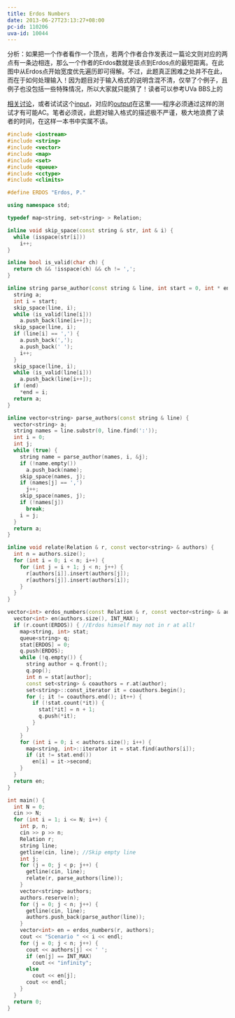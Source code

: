 ```yaml
---
title: Erdos Numbers
date: 2013-06-27T23:13:27+08:00
pc-id: 110206
uva-id: 10044
---
```

分析：如果把一个作者看作一个顶点，若两个作者合作发表过一篇论文则对应的两点有一条边相连，那么一个作者的Erdos数就是该点到Erdos点的最短距离。在此图中从Erdos点开始宽度优先遍历即可得解。不过，此题真正困难之处并不在此，<!--more-->而在于如何处理输入！因为题目对于输入格式的说明含混不清，仅举了个例子，且例子也没包括一些特殊情况，所以大家就只能猜了！读者可以参考UVa BBS上的

<a href="http://online-judge.uva.es/board/viewtopic.php?f=9&#038;t=2931&#038;start=15&#038;hilit=Erdos+Numbers" target="_blank">相关讨论</a>，或者试试这个<a href="https://code.google.com/p/programming-challenges-robert/source/browse/ch2_ex6_input" target="_blank">input</a>，对应的<a href="https://code.google.com/p/programming-challenges-robert/source/browse/ch2_ex6_output" target="_blank">output</a>在这里——程序必须通过这样的测试才有可能AC。笔者必须说，此题对输入格式的描述极不严谨，极大地浪费了读者的时间，在这样一本书中实属不该。

```cpp
#include <iostream>
#include <string>
#include <vector>
#include <map>
#include <set>
#include <queue>
#include <cctype>
#include <climits>

#define ERDOS "Erdos, P."

using namespace std;

typedef map<string, set<string> > Relation;

inline void skip_space(const string & str, int & i) {
  while (isspace(str[i]))
    i++;
}

inline bool is_valid(char ch) {
  return ch && !isspace(ch) && ch != ',';
}

inline string parse_author(const string & line, int start = 0, int * end = 0) {
  string a;
  int i = start;
  skip_space(line, i);
  while (is_valid(line[i]))
    a.push_back(line[i++]);
  skip_space(line, i);
  if (line[i] == ',') {
    a.push_back(',');
    a.push_back(' ');
    i++;
  }
  skip_space(line, i);
  while (is_valid(line[i]))
    a.push_back(line[i++]);
  if (end)
    *end = i;
  return a;
}

inline vector<string> parse_authors(const string & line) {
  vector<string> a;
  string names = line.substr(0, line.find(':'));
  int i = 0;
  int j;
  while (true) {
    string name = parse_author(names, i, &j);
    if (!name.empty())
      a.push_back(name);
    skip_space(names, j);
    if (names[j] == ',')
      j++;
    skip_space(names, j);
    if (!names[j])
      break;
    i = j;
  }
  return a;
}

inline void relate(Relation & r, const vector<string> & authors) {
  int n = authors.size();
  for (int i = 0; i < n; i++) {
    for (int j = i + 1; j < n; j++) {
      r[authors[i]].insert(authors[j]);
      r[authors[j]].insert(authors[i]);
    }
  }
}

vector<int> erdos_numbers(const Relation & r, const vector<string> & authors) {
  vector<int> en(authors.size(), INT_MAX);
  if (r.count(ERDOS)) { //Erdos himself may not in r at all!
    map<string, int> stat;
    queue<string> q;
    stat[ERDOS] = 0;
    q.push(ERDOS);
    while (!q.empty()) {
      string author = q.front();
      q.pop();
      int n = stat[author];
      const set<string> & coauthors = r.at(author);
      set<string>::const_iterator it = coauthors.begin();
      for (; it != coauthors.end(); it++) {
        if (!stat.count(*it)) {
          stat[*it] = n + 1;
          q.push(*it);
        }
      }
    }
    for (int i = 0; i < authors.size(); i++) {
      map<string, int>::iterator it = stat.find(authors[i]);
      if (it != stat.end())
        en[i] = it->second;
    }
  }
  return en;
}

int main() {
  int N = 0;
  cin >> N;
  for (int i = 1; i <= N; i++) {
    int p, n;
    cin >> p >> n;
    Relation r;
    string line;
    getline(cin, line); //Skip empty line
    int j;
    for (j = 0; j < p; j++) {
      getline(cin, line);
      relate(r, parse_authors(line));
    }
    vector<string> authors;
    authors.reserve(n);
    for (j = 0; j < n; j++) {
      getline(cin, line);
      authors.push_back(parse_author(line));
    }
    vector<int> en = erdos_numbers(r, authors);
    cout << "Scenario " << i << endl;
    for (j = 0; j < n; j++) {
      cout << authors[j] << ' ';
      if (en[j] == INT_MAX)
        cout << "infinity";
      else
        cout << en[j];
      cout << endl;
    }
  }
  return 0;
}
```

